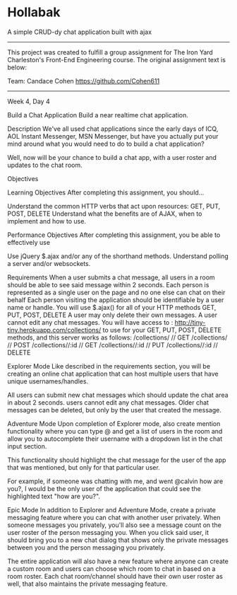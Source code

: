 # Hollabak
A simple CRUD-dy chat application built with ajax

----------------------------------

This project was created to fulfill a group assignment for The Iron Yard Charleston's Front-End Engineering course. The original assignment text is below:

Team:
Candace Cohen https://github.com/Cohen611

----------------------------------

Week 4, Day 4

Build a Chat Application
Build a near realtime chat application.

Description
We've all used chat applications since the early days of ICQ, AOL Instant Messenger, MSN Messenger, but have you actually put your mind around what you would need to do to build a chat application?

Well, now will be your chance to build a chat app, with a user roster and updates to the chat room.

Objectives

Learning Objectives
After completing this assignment, you should…

Understand the common HTTP verbs that act upon resources: GET, PUT, POST, DELETE
Understand what the benefits are of AJAX, when to implement and how to use.

Performance Objectives
After completing this assignment, you be able to effectively use

Use jQuery $.ajax and/or any of the shorthand methods.
Understand polling a server and/or websockets.

Requirements
When a user submits a chat message, all users in a room should be able to see said message within 2 seconds.
Each person is represented as a single user on the page and no one else can chat on their behalf
Each person visiting the application should be identifiable by a user name or handle.
You will use $.ajax() for all of your HTTP methods GET, PUT, POST, DELETE
A user may only delete their own messages.
A user cannot edit any chat messages.
You will have access to : http://tiny-tiny.herokuapp.com/collections/<collectionName> to use for your GET, PUT, POST, DELETE methods, and this server works as follows:
/collections/<collectionName>     // GET
/collections/<collectionName>     // POST
/collections/<collectionName>/:id // GET
/collections/<collectionName>/:id // PUT
/collections/<collectionName>/:id // DELETE

Explorer Mode
Like described in the requirements section, you will be creating an online chat application that can host multiple users that have unique usernames/handles.

All users can submit new chat messages which should update the chat area in about 2 seconds. users cannot edit any chat messages. Older chat messages can be deleted, but only by the user that created the message.

Adventure Mode
Upon completion of Explorer mode, also create mention functionality where you can type @ and get a list of users in the room and allow you to autocomplete their username with a dropdown list in the chat input section.

This functionality should highlight the chat message for the user of the app that was mentioned, but only for that particular user.

For example, if someone was chatting with me, and went @calvin how are you?, I would be the only user of the application that could see the highlighted text "how are you?".

Epic Mode
In addition to Explorer and Adventure Mode, create a private messaging feature where you can chat with another user privately. When someone messages you privately, you'll also see a message count on the user roster of the person messaging you. When you click said user, it should bring you to a new chat dialog that shows only the private messages between you and the person messaging you privately.

The entire application will also have a new feature where anyone can create a custom room and users can choose which room to chat in based on a room roster. Each chat room/channel should have their own user roster as well, that also maintains the private messaging feature.


